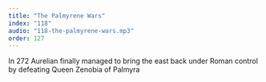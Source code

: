 ```yaml
---
title: "The Palmyrene Wars"
index: "118"
audio: "118-the-palmyrene-wars.mp3"
order: 127
---
```


In 272 Aurelian finally managed to bring the east back under Roman control by defeating Queen Zenobia of Palmyra
